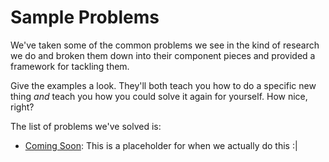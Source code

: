 # Sample Problems

We've taken some of the common problems we see in the kind of research we do and broken them down into their component pieces and provided a framework for tackling them.

Give the examples a look. They'll both teach you how to do a specific new thing _and_ teach you how you could solve it again for yourself. How nice, right?

The list of problems we've solved is:
* [Coming Soon](ComingSoon.md): This is a placeholder for when we actually do this :|
